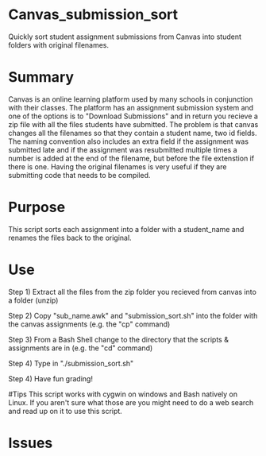# Canvas_submission_sort
Quickly sort student assignment submissions from Canvas into student folders with original filenames.

# Summary
Canvas is an online learning platform used by many schools in conjunction with their classes. The platform has an assignment submission system and one of the options is to "Download Submissions" and in return you recieve a zip file with all the files students have submitted. The problem is that canvas changes all the filenames so that they contain a student name, two id fields. The naming convention also includes an extra field if the assignment was submitted late and if the assignment was resubmitted multiple times a number is added at the end of the filename, but before the file extenstion if there is one. Having the original filenames is very useful if they are submitting code that needs to be compiled.

# Purpose
This script sorts each assignment into a folder with a student_name and renames the files back to the original.

# Use
Step 1) Extract all the files from the zip folder you recieved from canvas into a folder (unzip)

Step 2) Copy "sub_name.awk" and "submission_sort.sh" into the folder with the canvas assignments (e.g. the "cp" command)

Step 3) From a Bash Shell change to the directory that the scripts & assignments are in (e.g. the "cd" command)

Step 4) Type in "./submission_sort.sh"

Step 4) Have fun grading!

#Tips
This script works with cygwin on windows and Bash natively on Linux. If you aren't sure what those are you might need to do a web search and read up on it to use this script.


# Issues
